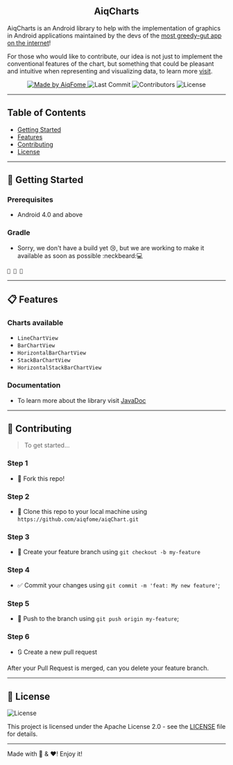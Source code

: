 <h2 align="center">
  AiqCharts
</h2>

<p align="">AiqCharts is an Android library to help with the implementation of graphics in Android applications maintained by the devs of the <a href="https://aiqfome.com/">most greedy-gut app on the internet</a>!</p>
<p>For those who would like to contribute, our idea is not just to implement the conventional features of the chart, but something that could be pleasant and intuitive when representing and visualizing data, to learn more <a href="#-contributing">visit</a>.</p>

<p align="center">
  <a href="https://github.com/aiqfome">
    <img alt="Made by AiqFome" src="https://img.shields.io/badge/made%20by-aiqfome-blueviolet">
  </a>

  <img alt="Last Commit" src="https://img.shields.io/github/last-commit/aiqfome/aiqChart">

  <img alt="Contributors" src="https://img.shields.io/github/contributors/aiqfome/aiqChart">

  <img alt="License" src="https://img.shields.io/github/license/aiqfome/aiqChart">
</p>

---

## Table of Contents

<ul>
  <li><a href="#-getting-started">Getting Started</a></li>
  <li><a href="#-features">Features</a></li>
  <li><a href="#-contributing">Contributing</a></li>
  <li><a href="#-license">License</a></li>
</ul>

---

## 🚀 Getting Started

### Prerequisites

- Android 4.0 and above

### Gradle

- Sorry, we don't have a build yet :cry:, but we are working to make it available as soon as possible :neckbeard::computer:

```
🙈 🙉 🙊
```

---

## 📋 Features

### Charts available
* ``LineChartView``
* ``BarChartView``
* ``HorizontalBarChartView``
* ``StackBarChartView``
* ``HorizontalStackBarChartView``


### Documentation
- To learn more about the library visit [JavaDoc](https://aiqfome.github.io/aiqChart/javadoc)

---

## 🤔 Contributing

> To get started...

### Step 1

- 🍴 Fork this repo!

### Step 2

- 👯 Clone this repo to your local machine using `https://github.com/aiqfome/aiqChart.git`

### Step 3

- 🎋 Create your feature branch using `git checkout -b my-feature`

### Step 4

- ✅ Commit your changes using `git commit -m 'feat: My new feature'`;

### Step 5

- 📌 Push to the branch using `git push origin my-feature`;

### Step 6

- 🔃 Create a new pull request

After your Pull Request is merged, can you delete your feature branch.

---

## 📝 License

<img alt="License" src="https://img.shields.io/github/license/aiqfome/aiqChart">

This project is licensed under the Apache License 2.0 - see the [LICENSE](LICENSE) file for details.

---

Made with :pizza: & :hearts:! Enjoy it!
